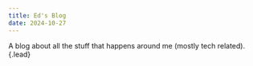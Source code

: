 ```yaml
---
title: Ed's Blog
date: 2024-10-27
---
```


A blog about all the stuff that happens around me (mostly tech related).
{.lead}

